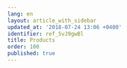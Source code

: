 ```yaml
---
lang: en
layout: article_with_sidebar
updated_at: '2018-07-24 13:06 +0400'
identifier: ref_5vJ9gwBl
title: Products
order: 100
published: true
---
```

